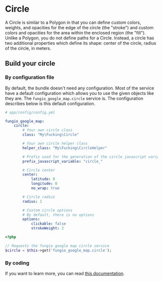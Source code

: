 # Circle

A Circle is similar to a Polygon in that you can define custom colors, weights, and opacities for the edge of the
circle (the "stroke") and custom colors and opacities for the area within the enclosed region (the "fill"). Unlike a
Polygon, you do not define paths for a Circle. Instead, a circle has two additional properties which define its shape:
center of the circle, radius of the circle, in meters.

## Build your circle

### By configuration file

By default, the bundle doesn't need any configuration. Most of the service have a default configuration which allows
you to use the given objects like they are. The ``fungio_google_map.circle`` service is. The configuration describes
below is this default configuration.

```yaml
# app/config/config.yml

fungio_google_map:
    circle:
        # Your own circle class
        class: "My\Fucking\Circle"

        # Your own circle helper class
        helper_class: "My\Fucking\CircleHelper"

        # Prefix used for the generation of the circle javascript variable
        prefix_javascript_variable: "circle_"

        # Circle center
        center:
            latitude: 0
            longitude: 0
            no_wrap: true

        # Circle radius
        radius: 1

        # Custom circle options
        # By default, there is no options
        options:
            clickable: false
            strokeWeight: 2
```

``` php
<?php

// Requests the fungio google map circle service
$circle = $this->get('fungio_google_map.circle');
```

### By coding

If you want to learn more, you can read
[this documentation](https://github.com/fungio/fungio-google-map/blob/master/doc/usage/overlays/circle.md).
